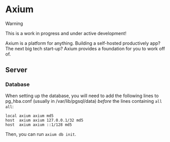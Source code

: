 # Axium

> [!WARNING]
> This is a work in progress and under active development!

Axium is a platform for anything.
Building a self-hosted productively app?
The next big tech start-up?
Axium provides a foundation for you to work off of.

## Server

### Database

When setting up the database, you will need to add the following lines to pg_hba.conf (usually in /var/lib/pgsql/data) *before* the lines containing `all all`:
```
local axium axium md5
host  axium axium 127.0.0.1/32 md5
host  axium axium ::1/128 md5
```

Then, you can run `axium db init`.